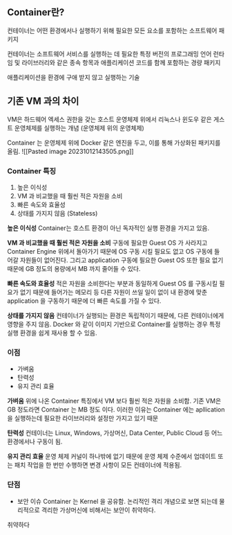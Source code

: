 ## Container란?

컨테이너는 어떤 환경에서나 실행하기 위해 필요한 모든 요소를 포함하는 소프트웨어 패키지

컨테이너는 소프트웨어 서비스를 실행하는 데 필요한 특정 버전의 프로그래밍 언어 런타임 및 라이브러리와 같은 종속 항목과 애플리케이션 코드를 함께 포함하는 경량 패키지

애플리케이션을 환경에 구애 받지 않고 실행하는 기술

## 기존 VM 과의 차이

VM은 하드웨어 엑세스 권한을 갖는 호스트 운영체제 위에서 리눅스나 윈도우 같은 게스트 운영체제를 실행하는 개념 (운영체제 위의 운영체제)

Container 는 운영체제 위에 Docker 같은 엔진을 두고, 이를 통해 가상화된 패키지를 올림.
![[Pasted image 20231012143505.png]]

### Container 특징
1. 높은 이식성
2. VM 과 비교했을 때 훨씬 적은 자원을 소비
3. 빠른 속도와 효율성
4. 상태를 가지지 않음 (Stateless)

**높은 이식성**
Container는 호스트 환경이 아닌 독자적인 실행 환경을 가지고 있음.

**VM 과 비교했을 때 훨씬 적은 자원을 소비**
구동에 필요한 Guest OS 가 사라지고 Container Engine 위에서 돌아가기 때문에 OS 구동 시킬 필요도 없고 OS 구동에 들어갈 자원들이 없어진다. 그리고 application  구동에 필요한 Guest OS 또한 필요 없기 때문에 GB 정도의 용량에서 MB 까지 줄어들 수 있다.

**빠른 속도와 효율성**
적은 자원을 소비한다는 부분과 동일하게 Guest OS 를 구동시킬 필요가 없기 때문에 들어가는 메모리 등 다른 자원이 쓰일 일이 없이 내 환경에 맞춘 application 을 구동하기 때문에 더 빠른 속도를 가질 수 있다.

**상태를 가지지 않음**
컨테이너가 실행되는 환경은 독립적이기 때문에, 다른 컨테이너에게 영향을 주지 않음. Docker 와 같이 이미지 기반으로 Container를 실행하는 경우 특정 실행 환경을 쉽게 재사용 할 수 있음.

### 이점

* 가벼움
* 탄력성
* 유지 관리 효율

**가벼움**
	위에 나온 Container 특징에서 VM 보다 훨씬 적은 자원을 소비함.
	기존 VM은 GB 정도라면 Container 는 MB 정도 이다.
	이러한 이유는 Container 에는 apllication을 실행하는데 필요한 라이브러리와 설정만 가지고 있기 때문

**탄력성**
	컨테이너는 Linux, Windows, 가상머신, Data Center, Public Cloud 등 어느 환경에서나 구동이 됨.

**유지 관리 효율**
	운영 체제 커널이 하나밖에 없기 때문에 운영 체제 수준에서 업데이트 또는 패치 작업을 한 번만 수행하면 변경 사항이 모든 컨테이너에 적용됨.

### 단점

* 보안 이슈
	Container 는 Kernel 을 공유함. 논리적인 격리 개념으로 보면 되는데 물리적으로 격리한 가상머신에 비해서는 보안이 취약하다.

취약하다

